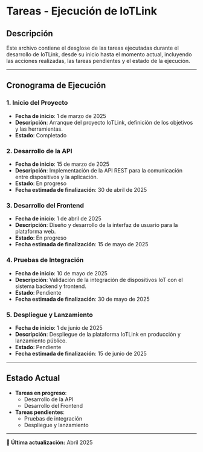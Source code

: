 # Tareas - Ejecución de IoTLink

## Descripción
Este archivo contiene el desglose de las tareas ejecutadas durante el desarrollo de IoTLink, desde su inicio hasta el momento actual, incluyendo las acciones realizadas, las tareas pendientes y el estado de la ejecución.

---

## Cronograma de Ejecución

### 1. **Inicio del Proyecto**
   - **Fecha de inicio**: 1 de marzo de 2025
   - **Descripción**: Arranque del proyecto IoTLink, definición de los objetivos y las herramientas.
   - **Estado**: Completado

### 2. **Desarrollo de la API**
   - **Fecha de inicio**: 15 de marzo de 2025
   - **Descripción**: Implementación de la API REST para la comunicación entre dispositivos y la aplicación.
   - **Estado**: En progreso
   - **Fecha estimada de finalización**: 30 de abril de 2025

### 3. **Desarrollo del Frontend**
   - **Fecha de inicio**: 1 de abril de 2025
   - **Descripción**: Diseño y desarrollo de la interfaz de usuario para la plataforma web.
   - **Estado**: En progreso
   - **Fecha estimada de finalización**: 15 de mayo de 2025

### 4. **Pruebas de Integración**
   - **Fecha de inicio**: 10 de mayo de 2025
   - **Descripción**: Validación de la integración de dispositivos IoT con el sistema backend y frontend.
   - **Estado**: Pendiente
   - **Fecha estimada de finalización**: 30 de mayo de 2025

### 5. **Despliegue y Lanzamiento**
   - **Fecha de inicio**: 1 de junio de 2025
   - **Descripción**: Despliegue de la plataforma IoTLink en producción y lanzamiento público.
   - **Estado**: Pendiente
   - **Fecha estimada de finalización**: 15 de junio de 2025

---

## Estado Actual
- **Tareas en progreso**:
  - Desarrollo de la API
  - Desarrollo del Frontend
- **Tareas pendientes**:
  - Pruebas de integración
  - Despliegue y lanzamiento

---

**📅 Última actualización:** Abril 2025
